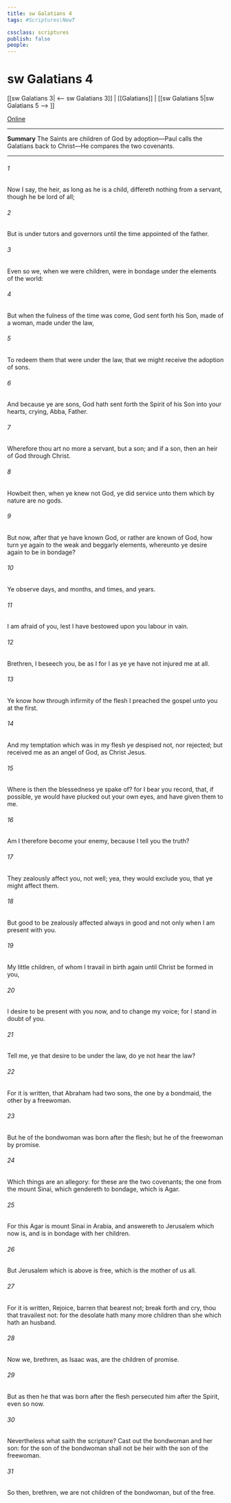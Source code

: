 ```yaml
---
title: sw Galatians 4
tags: #Scriptures\NewT

cssclass: scriptures
publish: false
people:
---
```


# sw Galatians 4
[[sw Galatians 3| <-- sw Galatians 3]] | [[Galatians]] | [[sw Galatians 5|sw Galatians 5 --> ]]

[Online](https://churchofjesuschrist.org/study/scriptures/nt/gal/4?lang=eng)

---
__Summary__
The Saints are children of God by adoption—Paul calls the Galatians back to Christ—He compares the two covenants.

---
###### 1 
Now I say,  the heir, as long as he is a child, differeth nothing from a servant, though he be lord of all;

###### 2 
But is under tutors and governors until the time appointed of the father.

###### 3 
Even so we, when we were children, were in bondage under the elements of the world:

###### 4 
But when the fulness of the time was come, God sent forth his Son, made of a woman, made under the law,

###### 5 
To redeem them that were under the law, that we might receive the adoption of sons.

###### 6 
And because ye are sons, God hath sent forth the Spirit of his Son into your hearts, crying, Abba, Father.

###### 7 
Wherefore thou art no more a servant, but a son; and if a son, then an heir of God through Christ.

###### 8 
Howbeit then, when ye knew not God, ye did service unto them which by nature are no gods.

###### 9 
But now, after that ye have known God, or rather are known of God, how turn ye again to the weak and beggarly elements, whereunto ye desire again to be in bondage?

###### 10 
Ye observe days, and months, and times, and years.

###### 11 
I am afraid of you, lest I have bestowed upon you labour in vain.

###### 12 
Brethren, I beseech you, be as I  for I  as ye  ye have not injured me at all.

###### 13 
Ye know how through infirmity of the flesh I preached the gospel unto you at the first.

###### 14 
And my temptation which was in my flesh ye despised not, nor rejected; but received me as an angel of God,  as Christ Jesus.

###### 15 
Where is then the blessedness ye spake of? for I bear you record, that, if  possible, ye would have plucked out your own eyes, and have given them to me.

###### 16 
Am I therefore become your enemy, because I tell you the truth?

###### 17 
They zealously affect you,  not well; yea, they would exclude you, that ye might affect them.

###### 18 
But  good to be zealously affected always in  good  and not only when I am present with you.

###### 19 
My little children, of whom I travail in birth again until Christ be formed in you,

###### 20 
I desire to be present with you now, and to change my voice; for I stand in doubt of you.

###### 21 
Tell me, ye that desire to be under the law, do ye not hear the law?

###### 22 
For it is written, that Abraham had two sons, the one by a bondmaid, the other by a freewoman.

###### 23 
But he  of the bondwoman was born after the flesh; but he of the freewoman  by promise.

###### 24 
Which things are an allegory: for these are the two covenants; the one from the mount Sinai, which gendereth to bondage, which is Agar.

###### 25 
For this Agar is mount Sinai in Arabia, and answereth to Jerusalem which now is, and is in bondage with her children.

###### 26 
But Jerusalem which is above is free, which is the mother of us all.

###### 27 
For it is written, Rejoice,  barren that bearest not; break forth and cry, thou that travailest not: for the desolate hath many more children than she which hath an husband.

###### 28 
Now we, brethren, as Isaac was, are the children of promise.

###### 29 
But as then he that was born after the flesh persecuted him  after the Spirit, even so  now.

###### 30 
Nevertheless what saith the scripture? Cast out the bondwoman and her son: for the son of the bondwoman shall not be heir with the son of the freewoman.

###### 31 
So then, brethren, we are not children of the bondwoman, but of the free.

